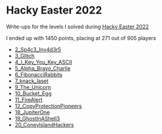 # Hacky Easter 2022

Write-ups for the levels I solved during [Hacky Easter 2022](https://22.hackyeaster.com/)

I ended up with 1450 points, placing at 271 out of 905 players

* [2_Sp4c3_Inv4d3r5](./2_Sp4c3_Inv4d3r5.md)
* [3_Glitch](./3_Glitch.md)
* [4_I_Key_You_Key_ASCII](./4_I_Key_You_Key_ASCII.md)
* [5_Alpha_Bravo_Charlie](./5_Alpha_Bravo_Charlie.md)
* [6_FibonacciRabbits](./6_FibonacciRabbits.md)
* [7_knack_laset](./7_knack_laset.md)
* [9_The_Unicorn](./9_The_Unicorn.md)
* [10_Bucket_Egg](./10_Bucket_Egg.md)
* [11_FireAlert](./11_FireAlert.md)
* [12_CopyProtectionPioneers](./12_CopyProtectionPioneers.md)
* [18_JupiterOne](./18_JupiterOne.md)
* [19_GhostInAShell3](./19_GhostInAShell3.md)
* [20_ConeyIslandHackers](./20_ConeyIslandHackers.md)
